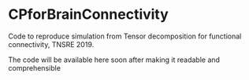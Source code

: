 # CPforBrainConnectivity
Code to reproduce simulation from Tensor decomposition for functional connectivity, TNSRE 2019.

The code will be available here soon after making it readable and comprehensible
